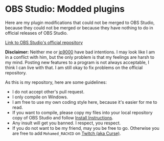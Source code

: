 # OBS Studio: Modded plugins
Here are my plugin modifications that could not be merged to OBS Studio, because they could not be merged or because they have nothing to do in official releases of OBS Studio.

[Link to OBS Studio's official repository](https://github.com/jp9000/obs-studio/)

**Disclaimer:** Neither me or [jp9000](https://github.com/jp9000) have bad intentions. I may look like I am in a conflict with him, but the only problem is that my feelings are harsh to my mind. Posting new features to a program is not always acceptable, I think I can live with that. I am still okay to fix problems on the official repository.

As this is my repository, here are some guidelines:
- I do not accept other's pull request.
- I only compile on Windows.
- I am free to use my own coding style here, because it's easier for me to read.
- If you want to compile, please copy my files into your local repository copy of OBS Studio and follow [Install Instructions](https://github.com/jp9000/obs-studio/wiki/install-instructions).
- Any insult will get you banned. I respect, you respect.
- If you do not want to be my friend, may you be free to go. Otherwise you are free to add `Mohamed_RACHID` on [Twitch (aka Curse)](https://app.twitch.tv/).
